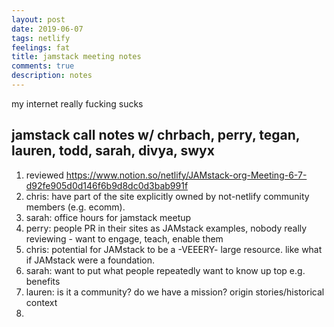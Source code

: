 ```yaml
---
layout: post
date: 2019-06-07
tags: netlify
feelings: fat
title: jamstack meeting notes
comments: true
description: notes
---
```


my internet really fucking sucks


jamstack call notes w/ chrbach, perry, tegan, lauren, todd, sarah, divya, swyx
----

1. reviewed https://www.notion.so/netlify/JAMstack-org-Meeting-6-7-d92fe905d0d146f6b9d8dc0d3bab991f
2. chris: have part of the site explicitly owned by not-netlify community members (e.g. ecomm).
3. sarah: office hours for jamstack meetup
4. perry: people PR in their sites as JAMstack examples, nobody really reviewing - want to engage, teach, enable them
5. chris: potential for JAMstack to be a -VEEERY- large resource. like what if JAMstack were a foundation.
6. sarah: want to put what people repeatedly want to know up top e.g. benefits
7. lauren: is it a community? do we have a mission? origin stories/historical context
8. 

